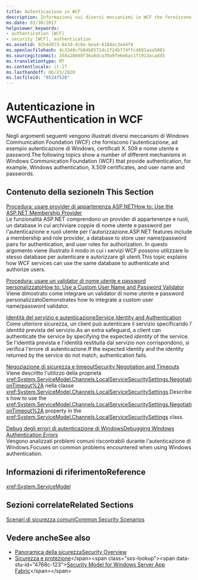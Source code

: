 ```yaml
---
title: Autenticazione in WCF
description: Informazioni sui diversi meccanismi in WCF che forniscono l'autenticazione, ad esempio l'autenticazione di Windows, i certificati X. 509 e il nome utente e la password.
ms.date: 03/30/2017
helpviewer_keywords:
- authentication [WCF]
- security [WCF], authentication
ms.assetid: 9254d873-843d-4c6e-bea4-8184ac3e44f4
ms.openlocfilehash: 4c3348cfb84b8571dc1f24b774ffcd691aaa5001
ms.sourcegitcommit: 358a28048f36a8dca39a9fe6e6ac1f1913acadd5
ms.translationtype: MT
ms.contentlocale: it-IT
ms.lasthandoff: 06/23/2020
ms.locfileid: "85247520"
---
```

# <a name="authentication-in-wcf"></a><span data-ttu-id="4768c-103">Autenticazione in WCF</span><span class="sxs-lookup"><span data-stu-id="4768c-103">Authentication in WCF</span></span>
<span data-ttu-id="4768c-104">Negli argomenti seguenti vengono illustrati diversi meccanismi di Windows Communication Foundation (WCF) che forniscono l'autenticazione, ad esempio autenticazione di Windows, certificati X. 509 e nome utente e password.</span><span class="sxs-lookup"><span data-stu-id="4768c-104">The following topics show a number of different mechanisms in Windows Communication Foundation (WCF) that provide authentication, for example, Windows authentication, X.509 certificates, and user name and passwords.</span></span>  
  
## <a name="in-this-section"></a><span data-ttu-id="4768c-105">Contenuto della sezione</span><span class="sxs-lookup"><span data-stu-id="4768c-105">In This Section</span></span>  
 [<span data-ttu-id="4768c-106">Procedura: usare provider di appartenenza ASP.NET</span><span class="sxs-lookup"><span data-stu-id="4768c-106">How to: Use the ASP.NET Membership Provider</span></span>](how-to-use-the-aspnet-membership-provider.md)  
 <span data-ttu-id="4768c-107">Le funzionalità ASP.NET comprendono un provider di appartenenze e ruoli, un database in cui archiviare coppie di nome utente e password per l'autenticazione e ruoli utente per l'autorizzazione.</span><span class="sxs-lookup"><span data-stu-id="4768c-107">ASP.NET features include a membership and role provider, a database to store user name/password pairs for authentication, and user roles for authorization.</span></span> <span data-ttu-id="4768c-108">In questo argomento viene illustrato il modo in cui i servizi WCF possono utilizzare lo stesso database per autenticare e autorizzare gli utenti.</span><span class="sxs-lookup"><span data-stu-id="4768c-108">This topic explains how WCF services can use the same database to authenticate and authorize users.</span></span>  
  
 [<span data-ttu-id="4768c-109">Procedura: usare un validator di nome utente e password personalizzato</span><span class="sxs-lookup"><span data-stu-id="4768c-109">How to: Use a Custom User Name and Password Validator</span></span>](how-to-use-a-custom-user-name-and-password-validator.md)  
 <span data-ttu-id="4768c-110">Viene dimostrato come integrare un validator di nome utente e password personalizzato</span><span class="sxs-lookup"><span data-stu-id="4768c-110">Demonstrates how to integrate a custom user name/password validator.</span></span>  
  
 [<span data-ttu-id="4768c-111">Identità del servizio e autenticazione</span><span class="sxs-lookup"><span data-stu-id="4768c-111">Service Identity and Authentication</span></span>](service-identity-and-authentication.md)  
 <span data-ttu-id="4768c-112">Come ulteriore sicurezza, un client può autenticare il servizio specificando l' *identità* prevista del servizio.</span><span class="sxs-lookup"><span data-stu-id="4768c-112">As an extra safeguard, a client can authenticate the service by specifying the expected *identity* of the service.</span></span> <span data-ttu-id="4768c-113">Se l'identità prevista e l'identità restituita dal servizio non corrispondono, si verifica l'errore di autenticazione.</span><span class="sxs-lookup"><span data-stu-id="4768c-113">If the expected identity and the identity returned by the service do not match, authentication fails.</span></span>  
  
 [<span data-ttu-id="4768c-114">Negoziazione di sicurezza e timeout</span><span class="sxs-lookup"><span data-stu-id="4768c-114">Security Negotiation and Timeouts</span></span>](security-negotiation-and-timeouts.md)  
 <span data-ttu-id="4768c-115">Viene descritto l'utilizzo della proprietà <xref:System.ServiceModel.Channels.LocalServiceSecuritySettings.NegotiationTimeout%2A> nella classe <xref:System.ServiceModel.Channels.LocalServiceSecuritySettings>.</span><span class="sxs-lookup"><span data-stu-id="4768c-115">Describes how to use the <xref:System.ServiceModel.Channels.LocalServiceSecuritySettings.NegotiationTimeout%2A> property in the <xref:System.ServiceModel.Channels.LocalServiceSecuritySettings> class.</span></span>  
  
 [<span data-ttu-id="4768c-116">Debug degli errori di autenticazione di Windows</span><span class="sxs-lookup"><span data-stu-id="4768c-116">Debugging Windows Authentication Errors</span></span>](debugging-windows-authentication-errors.md)  
 <span data-ttu-id="4768c-117">Vengono analizzati problemi comuni riscontrabili durante l'autenticazione di Windows.</span><span class="sxs-lookup"><span data-stu-id="4768c-117">Focuses on common problems encountered when using Windows authentication.</span></span>  
  
## <a name="reference"></a><span data-ttu-id="4768c-118">Informazioni di riferimento</span><span class="sxs-lookup"><span data-stu-id="4768c-118">Reference</span></span>  
 <xref:System.ServiceModel>  
  
## <a name="related-sections"></a><span data-ttu-id="4768c-119">Sezioni correlate</span><span class="sxs-lookup"><span data-stu-id="4768c-119">Related Sections</span></span>  
 [<span data-ttu-id="4768c-120">Scenari di sicurezza comuni</span><span class="sxs-lookup"><span data-stu-id="4768c-120">Common Security Scenarios</span></span>](common-security-scenarios.md)  
  
## <a name="see-also"></a><span data-ttu-id="4768c-121">Vedere anche</span><span class="sxs-lookup"><span data-stu-id="4768c-121">See also</span></span>

- [<span data-ttu-id="4768c-122">Panoramica della sicurezza</span><span class="sxs-lookup"><span data-stu-id="4768c-122">Security Overview</span></span>](security-overview.md)
- <span data-ttu-id="4768c-123">[Sicurezza e protezione](https://docs.microsoft.com/previous-versions/appfabric/ee677202(v=azure.10))</span><span class="sxs-lookup"><span data-stu-id="4768c-123">[Security Model for Windows Server App Fabric](https://docs.microsoft.com/previous-versions/appfabric/ee677202(v=azure.10))</span></span>
